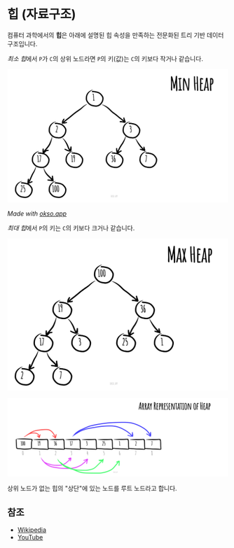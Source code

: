 # 힙 (자료구조)

컴퓨터 과학에서의 **힙**은 아래에 설명된 힙 속성을 만족하는 전문화된 트리 기반 데이터구조입니다.

*최소 힙*에서 `P`가 `C`의 상위 노드라면 `P`의 키(값)는 `C`의 키보다 작거나 같습니다.

![MinHeap](./images/min-heap.jpeg)

*Made with [okso.app](https://okso.app)*

*최대 힙*에서 `P`의 키는 `C`의 키보다 크거나 같습니다.

![MaxHeap](./images/max-heap.jpeg)

![Array Representation](./images/array-representation.jpeg)

상위 노드가 없는 힙의 "상단"에 있는 노드를 루트 노드라고 합니다.

## 참조

- [Wikipedia](<https://en.wikipedia.org/wiki/Heap_(data_structure)>)
- [YouTube](https://www.youtube.com/watch?v=t0Cq6tVNRBA&index=5&t=0s&list=PLLXdhg_r2hKA7DPDsunoDZ-Z769jWn4R8)


